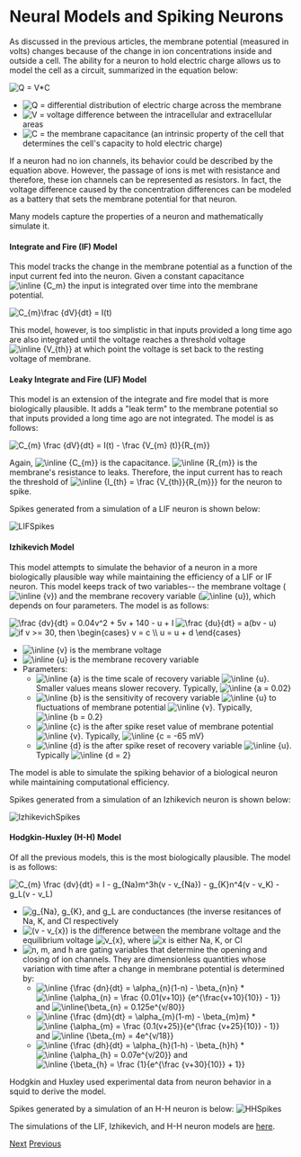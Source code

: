 # Neural Models and Spiking Neurons

As discussed in the previous articles, the membrane potential (measured in volts) changes because of the change in ion concentrations inside and outside a cell. The ability for a neuron to hold electric charge allows us to model the cell as a circuit, summarized in the equation below:

<img src="https://tex.s2cms.ru/svg/Q%20%3D%20V*C" alt="Q = V*C" />

* <img src="https://tex.s2cms.ru/svg/Q%20%3D%20" alt="Q = " /> differential distribution of electric charge across the membrane 
* <img src="https://tex.s2cms.ru/svg/V%20%3D%20" alt="V = " /> voltage difference between the intracellular and extracellular areas
* <img src="https://tex.s2cms.ru/svg/C%20%3D%20" alt="C = " /> the membrane capacitance (an intrinsic property of the cell that determines the cell's capacity to hold electric charge)

If a neuron had no ion channels, its behavior could be described by the equation above. However, the passage of ions is met with resistance and therefore, these ion channels can be represented as resistors. In fact, the voltage difference caused by the concentration differences can be modeled as a battery that sets the membrane potential for that neuron.

Many models capture the properties of a neuron and mathematically simulate it.

#### Integrate and Fire (IF) Model

This model tracks the change in the membrane potential as a function of the input current fed into the neuron. Given a constant capacitance <img src="https://tex.s2cms.ru/svg/%5Cinline%20%7BC_m%7D" alt="\inline {C_m}" /> the input is integrated over time into the membrane potential.

<img src="https://tex.s2cms.ru/svg/C_%7Bm%7D%5Cfrac%20%7BdV%7D%7Bdt%7D%20%3D%20I(t)" alt="C_{m}\frac {dV}{dt} = I(t)" />

This model, however, is too simplistic in that inputs provided a long time ago are also integrated until the voltage reaches a threshold voltage <img src="https://tex.s2cms.ru/svg/%5Cinline%20%7BV_%7Bth%7D%7D" alt="\inline {V_{th}}" /> at which point the voltage is set back to the resting voltage of membrane.

#### Leaky Integrate and Fire (LIF) Model

This model is an extension of the integrate and fire model that is more biologically plausible. It adds a "leak term" to the membrane potential so that inputs provided a long time ago are not integrated. The model is as follows:

<img src="https://tex.s2cms.ru/svg/C_%7Bm%7D%20%5Cfrac%20%7BdV%7D%7Bdt%7D%20%3D%20I(t)%20-%20%5Cfrac%20%7BV_%7Bm%7D%20(t)%7D%7BR_%7Bm%7D%7D" alt="C_{m} \frac {dV}{dt} = I(t) - \frac {V_{m} (t)}{R_{m}}" />

Again, <img src="https://tex.s2cms.ru/svg/%5Cinline%20%7BC_%7Bm%7D%7D" alt="\inline {C_{m}}" /> is the capacitance. <img src="https://tex.s2cms.ru/svg/%5Cinline%20%7BR_%7Bm%7D%7D" alt="\inline {R_{m}}" /> is the membrane's resistance to leaks. Therefore, the input current has to reach the threshold of <img src="https://tex.s2cms.ru/svg/%5Cinline%20%7BI_%7Bth%7D%20%3D%20%5Cfrac%20%7BV_%7Bth%7D%7D%7BR_%7Bm%7D%7D%7D" alt="\inline {I_{th} = \frac {V_{th}}{R_{m}}}" /> for the neuron to spike.

Spikes generated from a simulation of a LIF neuron is shown below:

![LIFSpikes](https://user-images.githubusercontent.com/13342705/55572788-6a6c8e00-56d6-11e9-9668-21cb91cc4765.PNG)

#### Izhikevich Model

This model attempts to simulate the behavior of a neuron in a more biologically plausible way while maintaining the efficiency of a LIF or IF neuron. This model keeps track of two variables-- the membrane voltage (<img src="https://tex.s2cms.ru/svg/%5Cinline%20%7Bv%7D" alt="\inline {v}" />) and the membrane recovery variable (<img src="https://tex.s2cms.ru/svg/%5Cinline%20%7Bu%7D" alt="\inline {u}" />), which depends on four parameters. The model is as follows:

<img src="https://tex.s2cms.ru/svg/%5Cfrac%20%7Bdv%7D%7Bdt%7D%20%3D%200.04v%5E2%20%2B%205v%20%2B%20140%20-%20u%20%2B%20I" alt="\frac {dv}{dt} = 0.04v^2 + 5v + 140 - u + I" />

<img src="https://tex.s2cms.ru/svg/%5Cfrac%20%7Bdu%7D%7Bdt%7D%20%3D%20a(bv%20-%20u)" alt="\frac {du}{dt} = a(bv - u)" />

<img src="https://tex.s2cms.ru/svg/%20if%20v%20%3E%3D%2030%2C%20then%20%5Cbegin%7Bcases%7D%20v%20%3D%20c%20%5C%5C%20u%20%3D%20u%20%2B%20d%20%5Cend%7Bcases%7D" alt=" if v &gt;= 30, then \begin{cases} v = c \\ u = u + d \end{cases}" />

* <img src="https://tex.s2cms.ru/svg/%5Cinline%20%7Bv%7D" alt="\inline {v}" /> is the membrane voltage
* <img src="https://tex.s2cms.ru/svg/%5Cinline%20%7Bu%7D" alt="\inline {u}" /> is the membrane recovery variable
* Parameters: 
    * <img src="https://tex.s2cms.ru/svg/%5Cinline%20%7Ba%7D" alt="\inline {a}" /> is the time scale of recovery variable <img src="https://tex.s2cms.ru/svg/%5Cinline%20%7Bu%7D" alt="\inline {u}" />. Smaller values means slower recovery. Typically, <img src="https://tex.s2cms.ru/svg/%5Cinline%20%7Ba%20%3D%200.02%7D" alt="\inline {a = 0.02}" />
    * <img src="https://tex.s2cms.ru/svg/%5Cinline%20%7Bb%7D" alt="\inline {b}" /> is the sensitivity of recovery variable <img src="https://tex.s2cms.ru/svg/%5Cinline%20%7Bu%7D" alt="\inline {u}" /> to fluctuations of membrane potential <img src="https://tex.s2cms.ru/svg/%5Cinline%20%7Bv%7D" alt="\inline {v}" />. Typically, <img src="https://tex.s2cms.ru/svg/%5Cinline%20%7Bb%20%3D%200.2%7D" alt="\inline {b = 0.2}" />
    * <img src="https://tex.s2cms.ru/svg/%5Cinline%20%7Bc%7D" alt="\inline {c}" /> is the after spike reset value of membrane potential <img src="https://tex.s2cms.ru/svg/%5Cinline%20%7Bv%7D" alt="\inline {v}" />. Typically, <img src="https://tex.s2cms.ru/svg/%5Cinline%20%7Bc%20%3D%20-65%20mV%7D" alt="\inline {c = -65 mV}" />
    * <img src="https://tex.s2cms.ru/svg/%5Cinline%20%7Bd%7D" alt="\inline {d}" /> is the after spike reset of recovery variable <img src="https://tex.s2cms.ru/svg/%5Cinline%20%7Bu%7D" alt="\inline {u}" />. Typically <img src="https://tex.s2cms.ru/svg/%5Cinline%20%7Bd%20%3D%202%7D" alt="\inline {d = 2}" />

The model is able to simulate the spiking behavior of a biological neuron while maintaining computational efficiency.

Spikes generated from a simulation of an Izhikevich neuron is shown below:

![IzhikevichSpikes](https://user-images.githubusercontent.com/13342705/55573060-fed6f080-56d6-11e9-82ff-85f44acaaa90.PNG)

#### Hodgkin-Huxley (H-H) Model

Of all the previous models, this is the most biologically plausible. The model is as follows:

<img src="https://tex.s2cms.ru/svg/C_%7Bm%7D%20%5Cfrac%20%7Bdv%7D%7Bdt%7D%20%3D%20I%20-%20g_%7BNa%7Dm%5E3h(v%20-%20v_%7BNa%7D)%20-%20g_%7BK%7Dn%5E4(v%20-%20v_K)%20-%20g_L(v%20-%20v_L)" alt="C_{m} \frac {dv}{dt} = I - g_{Na}m^3h(v - v_{Na}) - g_{K}n^4(v - v_K) - g_L(v - v_L)" />

* <img src="https://tex.s2cms.ru/svg/g_%7BNa%7D%2C%20g_%7BK%7D%2C%20and%20%20g_L" alt="g_{Na}, g_{K}, and  g_L" /> are conductances (the inverse resitances of Na, K, and Cl respectively
* <img src="https://tex.s2cms.ru/svg/(v%20-%20v_%7Bx%7D)" alt="(v - v_{x})" /> is the difference between the membrane voltage and the equilibrium voltage <img src="https://tex.s2cms.ru/svg/v_%7Bx%7D" alt="v_{x}" />, where <img src="https://tex.s2cms.ru/svg/x" alt="x" /> is either Na, K, or Cl
* <img src="https://tex.s2cms.ru/svg/n%2C%20m%2C%20and%20h" alt="n, m, and h" /> are gating variables that determine the opening and closing of ion channels. They are dimensionless quantities whose variation with time after a change in membrane potential is determined by:
    * <img src="https://tex.s2cms.ru/svg/%5Cinline%20%7B%5Cfrac%20%7Bdn%7D%7Bdt%7D%20%3D%20%5Calpha_%7Bn%7D(1-n)%20-%20%5Cbeta_%7Bn%7Dn%7D" alt="\inline {\frac {dn}{dt} = \alpha_{n}(1-n) - \beta_{n}n}" /> 
        * <img src="https://tex.s2cms.ru/svg/%5Cinline%20%7B%5Calpha_%7Bn%7D%20%3D%20%5Cfrac%20%7B0.01(v%2B10)%7D%20%7Be%5E%7B%5Cfrac%7Bv%2B10%7D%7B10%7D%7D%20-%201%7D%7D" alt="\inline {\alpha_{n} = \frac {0.01(v+10)} {e^{\frac{v+10}{10}} - 1}}" /> and <img src="https://tex.s2cms.ru/svg/%5Cinline%7B%5Cbeta_%7Bn%7D%20%3D%200.125e%5E%7Bv%2F80%7D%7D" alt="\inline{\beta_{n} = 0.125e^{v/80}}" />
    * <img src="https://tex.s2cms.ru/svg/%5Cinline%20%7B%5Cfrac%20%7Bdm%7D%7Bdt%7D%20%3D%20%5Calpha_%7Bm%7D(1-m)%20-%20%5Cbeta_%7Bm%7Dm%7D" alt="\inline {\frac {dm}{dt} = \alpha_{m}(1-m) - \beta_{m}m}" />
        * <img src="https://tex.s2cms.ru/svg/%5Cinline%20%7B%5Calpha_%7Bm%7D%20%3D%20%5Cfrac%20%7B0.1(v%2B25)%7D%7Be%5E%7B%5Cfrac%20%7Bv%2B25%7D%7B10%7D%7D%20-%201%7D%7D" alt="\inline {\alpha_{m} = \frac {0.1(v+25)}{e^{\frac {v+25}{10}} - 1}}" /> and <img src="https://tex.s2cms.ru/svg/%5Cinline%20%7B%5Cbeta_%7Bm%7D%20%3D%204e%5E%7Bv%2F18%7D%7D" alt="\inline {\beta_{m} = 4e^{v/18}}" />
    * <img src="https://tex.s2cms.ru/svg/%5Cinline%20%7B%5Cfrac%20%7Bdh%7D%7Bdt%7D%20%3D%20%5Calpha_%7Bh%7D(1-h)%20-%20%5Cbeta_%7Bh%7Dh%7D" alt="\inline {\frac {dh}{dt} = \alpha_{h}(1-h) - \beta_{h}h}" />
        * <img src="https://tex.s2cms.ru/svg/%5Cinline%20%7B%5Calpha_%7Bh%7D%20%3D%200.07e%5E%7Bv%2F20%7D%7D" alt="\inline {\alpha_{h} = 0.07e^{v/20}}" /> and <img src="https://tex.s2cms.ru/svg/%5Cinline%20%7B%5Cbeta_%7Bh%7D%20%3D%20%5Cfrac%20%7B1%7D%7Be%5E%7B%5Cfrac%20%7Bv%2B30%7D%7B10%7D%7D%20%2B%201%7D%7D" alt="\inline {\beta_{h} = \frac {1}{e^{\frac {v+30}{10}} + 1}}" />

Hodgkin and Huxley used experimental data from neuron behavior in a squid to derive the model.

Spikes generated by a simulation of an H-H neuron is below:
![HHSpikes](https://user-images.githubusercontent.com/13342705/55631035-1b316680-5785-11e9-9afb-44675bf3dbb3.PNG)

The simulations of the LIF, Izhikevich, and H-H neuron models are [here](https://github.com/priyankadhulkhed/brain-inspired-computing/tree/master/Projects/Neuron%20Simulations).

[Next](https://priyankadhulkhed.github.io/brain-inspired-computing/)
[Previous](neuralAnatomy.md)  